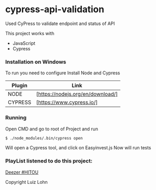 # cypress-api-validation
Used CyPress to validate endpoint and status of API

This project works with

  - JavaScript
  - Cypress

### Installation on Windows

To run you need to configure Install Node and Cypress

| Plugin | Link |
| ------ | ------ |
| NODE | [https://nodejs.org/en/download/] |
| CYPRESS | [https://www.cypress.io/] |

### Running

Open CMD and go to root of Project and run
```sh
$ ./node_modules/.bin/cypress open
```

Will open a Cypress tool, and click on Easyinvest.js
Now will run tests

### PlayList listened to do this project:
[Deezer #HITOU](https://www.deezer.com/playlist/1592591647?utm_source=deezer&utm_content=playlist-1592591647&utm_term=1624798546_1543511458&utm_medium=web)

Copyright Luiz Lohn